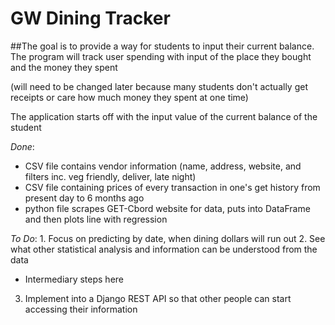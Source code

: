 # GW Dining Tracker

\##The goal is to provide a way for students to input their current balance. The program will track user spending with input of the place they bought and the money they spent

(will need to be changed later because many students don't actually get receipts or care how much money they spent at one time)

The application starts off with the input value of the current balance of the student

_Done_:

-   CSV file contains vendor information (name, address, website, and filters inc. veg friendly, deliver, late night)
-   CSV file containing prices of every transaction in one's get history from present day to 6 months ago
-   python file scrapes GET-Cbord website for data, puts into DataFrame and then plots line with regression

_To Do_:
1\. Focus on predicting by date, when dining dollars will run out 
2\. See what other statistical analysis and information can be understood from the data

-   Intermediary steps here

3.  Implement into a Django REST API so that other people can start accessing their information 
